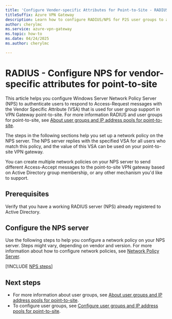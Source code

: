 ```yaml
---
title: 'Configure Vender-specific Attributes for Point-to-Site - RADIUS'
titleSuffix: Azure VPN Gateway
description: Learn how to configure RADIUS/NPS for P2S user groups to assign IP addresses from specific address pools based on identity or authentication credentials.
author: cherylmc
ms.service: azure-vpn-gateway
ms.topic: how-to
ms.date: 04/24/2025
ms.author: cherylmc

---
```

# RADIUS - Configure NPS for vendor-specific attributes for point-to-site

This article helps you configure Windows Server Network Policy Server (NPS) to authenticate users to respond to Access-Request messages with the Vendor Specific Attribute (VSA) that is used for user group support in VPN Gateway point-to-site. For more information RADIUS and user groups for point-to-site, see [About user groups and IP address pools for point-to-site](point-to-site-user-groups-about.md#radius-server-openvpn-and-ikev2).

The steps in the following sections help you set up a network policy on the NPS server. The NPS server replies with the specified VSA for all users who match this policy, and the value of this VSA can be used on your point-to-site VPN gateway.

You can create multiple network policies on your NPS server to send different Access-Accept messages to the point-to-site VPN gateway based on Active Directory group membership, or any other mechanism you'd like to support.

## Prerequisites

Verify that you have a working RADIUS server (NPS) already registered to Active Directory.

## Configure the NPS server

Use the following steps to help you configure a network policy on your NPS server. Steps might vary, depending on vendor and version. For more information about how to configure network policies, see [Network Policy Server](https://learn.microsoft.com/windows-server/networking/technologies/nps/nps-np-configure).

[!INCLUDE [NPS steps](../../includes/vpn-gateway-vwan-user-groups-radius.md)]

## Next steps

* For more information about user groups, see [About user groups and IP address pools for point-to-site](point-to-site-user-groups-about.md).
* To configure user groups, see [Configure user groups and IP address pools for point-to-site](point-to-site-user-groups-create.md).
